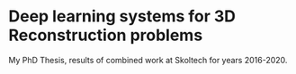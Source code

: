 Deep learning systems for 3D Reconstruction problems
====================================================

My PhD Thesis, results of combined work at Skoltech for years 2016-2020.